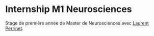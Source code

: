 # Internship M1 Neurosciences
Stage de première année de Master de Neurosciences avec [Laurent Perrinet](https://invibe.net/LaurentPerrinet/HomePage).

